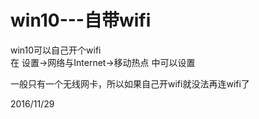 # win10---自带wifi

win10可以自己开个wifi  
在 设置→网络与Internet→移动热点 中可以设置  

一般只有一个无线网卡，所以如果自己开wifi就没法再连wifi了  


2016/11/29  
